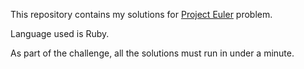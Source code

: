 This repository contains my solutions for [Project Euler](https://projecteuler.net) problem.

Language used is Ruby.

As part of the challenge, all the solutions must run in under a minute.
